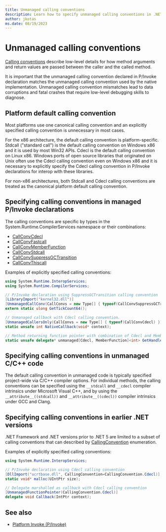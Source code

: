 ```yaml
---
title: Unmanaged calling conventions
description: Learn how to specify unmanaged calling conventions in .NET
author: jkotas
ms.date: 08/19/2023
---
```


# Unmanaged calling conventions

[Calling conventions](https://en.wikipedia.org/wiki/Calling_convention) describe low-level details for how method arguments and return values
are passed between the caller and the called method.

It is important that the unmanaged calling convention declared in P/Invoke declaration matches the unmanaged calling convention
used by the native implementation. Unmanaged calling convention mismatches lead to data corruptions and fatal crashes that require
low-level debugging skills to diagnose.

## Platform default calling convention

Most platforms use one canonical calling convention and an explicitly specified calling convention is unnecessary in most cases.

For the x86 architecture, the default calling convention is platform-specific. Stdcall ("standard call") is the default calling convention on Windows x86
and it is used by most Win32 APIs. Cdecl is the default calling convention on Linux x86. Windows ports of open source libraries that
originated on Unix often use the Cdecl calling convention even on Windows x86 and it is necessary to explicitly specify the Cdecl calling
convention in P/Invoke declarations for interop with these libraries.

For non-x86 architectures, both Stdcall and Cdecl calling conventions are treated as the canonical platform default calling convention.

## Specifying calling conventions in managed P/Invoke declarations

The calling conventions are specific by types in the System.Runtime.CompilerServices namespace or their combinations:

- [CallConvCdecl](xref:System.Runtime.CompilerServices.CallConvCdecl)
- [CallConvFastcall](xref:System.Runtime.CompilerServices.CallConvFastcall)
- [CallConvMemberFunction](xref:System.Runtime.CompilerServices.CallConvMemberFunction)
- [CallConvStdcall](xref:System.Runtime.CompilerServices.CallConvStdcall)
- [CallConvSuppressGCTransition](xref:System.Runtime.CompilerServices.CallConvSuppressGCTransition)
- [CallConvThiscall](xref:System.Runtime.CompilerServices.CallConvThiscall)

Examples of explicitly specified calling conventions:

```csharp
using System.Runtime.InteropServices;
using System.Runtime.CompilerServices;

// P/Invoke declaration using SuppressGCTransition calling convention
[LibraryImport("kernel32.dll")]
[UnmanagedCallConv(CallConvs = new Type[] { typeof(CallConvSuppressGCTransition) })]
extern static ulong GetTickCount64();

// Unmanaged callback with Cdecl calling convention.
[UnmanagedCallersOnly(CallConvs = new Type[] { typeof(CallConvCdecl) })]
static unsafe int NativeCallback(void* context);

// Method returning function pointer with combination of Cdecl and MemberFunction calling conventions.
static unsafe delegate* unmanaged[Cdecl, MemberFunction]<int> GetHandler();
```

## Specifying calling conventions in unmanaged C/C++ code

The default calling convention in unmanaged code is typically specified project-wide via C/C++ compiler options. For individual methods,
the calling conventions can be specified using the `__stdcall` and `__cdecl` compiler intrinsics under Microsoft Visual C++, and by using
the `__attribute__((stdcall))` and `__attribute__((cdecl))` compiler intrinsics under GCC and Clang.

## Specifying calling conventions in earlier .NET versions

.NET Framework and .NET versions prior to .NET 5 are limited to a subset of calling conventions that can described by [CallingConvention](xref:System.Runtime.InteropServices.CallingConvention) enumeration.

Examples of explicitly specified calling conventions:

```csharp
using System.Runtime.InteropServices;

// P/Invoke declaration using Cdecl calling convention
[DllImport("ucrtbase.dll", CallingConvention=CallingConvention.Cdecl)]
static void* malloc(UIntPtr size);

// Delegate marshalled as callback with Cdecl calling convention
[UnmanagedFunctionPointer(CallingConvention.Cdecl)]
delegate void Callback(IntPtr context);
```

## See also

- [Platform Invoke (P/Invoke)](pinvoke.md)
